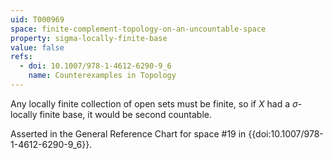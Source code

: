 ```yaml
---
uid: T000969
space: finite-complement-topology-on-an-uncountable-space
property: sigma-locally-finite-base
value: false
refs:
  - doi: 10.1007/978-1-4612-6290-9_6
    name: Counterexamples in Topology
---
```

Any locally finite collection of open sets must be finite, so if $X$ had a $\sigma$-locally finite base, it would be second countable.

Asserted in the General Reference Chart for space #19 in
{{doi:10.1007/978-1-4612-6290-9_6}}.
